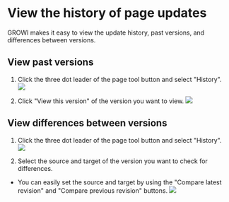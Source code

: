 # View the history of page updates

GROWI makes it easy to view the update history, past versions, and differences between versions.


## View past versions

1. Click the three dot leader of the page tool button and select "History".
  ![](/assets/images/click-history.png)

2. Click "View this version" of the version you want to view.
  ![](/assets/images/history.png)

## View differences between versions

1. Click the three dot leader of the page tool button and select "History".
  ![](/assets/images/click-history.png)

2. Select the source and target of the version you want to check for differences.

- You can easily set the source and target by using the "Compare latest revision" and "Compare previous revision" buttons.
  ![](/assets/images/compare-previous-revision.png)
